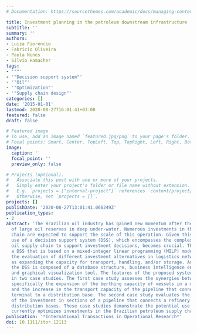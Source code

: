 ```yaml
---
# Documentation: https://sourcethemes.com/academic/docs/managing-content/

title: Investment planning in the petroleum downstream infrastructure
subtitle: ''
summary: ''
authors:
- Luiza Fiorencio
- Fabrício Oliveira
- Paula Nunes
- Silvio Hamacher
tags:
- '""'
- '"Decision support system"'
- '"Oil"'
- '"Optimization"'
- '"Supply chain design"'
categories: []
date: '2015-01-01'
lastmod: 2020-08-27T16:01:41+03:00
featured: false
draft: false

# Featured image
# To use, add an image named `featured.jpg/png` to your page's folder.
# Focal points: Smart, Center, TopLeft, Top, TopRight, Left, Right, BottomLeft, Bottom, BottomRight.
image:
  caption: ''
  focal_point: ''
  preview_only: false

# Projects (optional).
#   Associate this post with one or more of your projects.
#   Simply enter your project's folder or file name without extension.
#   E.g. `projects = ["internal-project"]` references `content/project/deep-learning/index.md`.
#   Otherwise, set `projects = []`.
projects: []
publishDate: '2020-08-27T13:01:41.066249Z'
publication_types:
- 2
abstract: 'The Brazilian oil industry has gained new momentum after the discovery
  of large oil reserves in deep under-water. Numerous investments in the oil production
  chain are expected to support the scale of this operation. Given this context, the
  use of a decision support system (DSS), which encompasses the complexity of the
  oil supply chain to support investment decisions, becomes crucial. This paper proposes
  a DSS that is based on a mixed-integer linear programming (MILP) model that allows
  the evaluation of different investment alternatives in logistics networks, such
  as expanding the capacity for transport, handling, and/or storage. Additionally,
  the DSS is composed of a database structure, business intelligence environment,
  and graphical visualization tool. The features of the proposed system were evaluated
  in two case studies. The first case study assesses the synergies between two projects:
  specifically the expansion of the berthing capacity of vessels in a marine terminal,
  and the increase in the transport capacity of the pipeline that connects the marine
  terminal to a distribution base. The second case study evaluates the dependency
  of the investment in sections of a pipeline that connects a refinery to several
  distribution bases. These case studies demonstrate the potential use of a DSS that
  currently optimizes investments in the Brazilian petroleum supply chain.'
publication: '*International Transactions in Operational Research*'
doi: 10.1111/itor.12113
---
```

